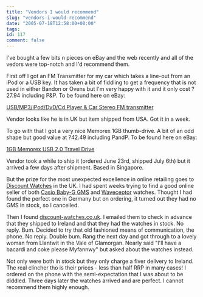 ```yaml
---
title: "Vendors I would recommend"
slug: "vendors-i-would-recommend"
date: "2005-07-18T12:58:00+00:00"
tags:
id: 117
comment: false
---
```


I've bought a few bits n pieces on eBay and the web recently and all of the vedors were top-notch and I'd recommend them.

First off I got an FM Transmitter for my car which takes a line-out from an iPod or a USB key. It has taken a bit of fiddling to get a frequency that is not used in either Bandon or Ovens but I'm very happy with it and it only cost ?27.94 including P&P. To be found here on eBay:

[USB/MP3/iPod/DvD/Cd Player & Car Stereo FM transmitter](http://cgi.ebay.co.uk/ws/eBayISAPI.dll?ViewItemanditem=5782285324)

Vendor looks like he is in UK but item shipped from USA. Got it in a week.

To go with that I got a very nice Memorex 1GB thumb-drive. A bit of an odd shape but good value at ?42.49 including PandP. To be found here on eBay:

[1GB Memorex USB 2.0 Travel Drive](http://cgi.ebay.co.uk/ws/eBayISAPI.dll?ViewItemanditem=5210125567)

Vendor took a while to ship it (ordered June 23rd, shipped July 6th) but it arrived a few days after shipment. Based in Singapore.

But the prize for the most unexpected excellence in online retailing goes to [Discount Watches](http://discount-watches.co.uk/index.htm) in the UK. I had spent weeks trying to find a good online seller of both [Casio Baby-G GMS](http://discount-watches.co.uk/cat7_1.htm) and [Waveceptor](http://discount-watches.co.uk/cat60_1.htm) watches. Thought I had found the perfect one in Germany but on ordering, it turned out they had no GMS in stock, so I cancelled.

Then I found [discount-watches.co.uk](http://discount-watches.co.uk/). I emailed them to check in advance that they shipped to Ireland and that they had the watches in stock. No reply. Bum. Decided to try that old fashioned means of communication, the phone. No reply. Double bum. Rang the next day and got through to a lovely woman from Llantwit in the Vale of Glamorgan. Nearly said "I'll have a bacardi and coke please Myfannwy" but asked about the watches instead.

Not only were both in stock but they only charge a fiver delivery to Ireland. The real clincher tho is their prices - less than half RRP in many cases! I ordered on the phone with the semi-expectation that I was about to be diddled. Three days later the watches arrived and are perfect. I cannot recommend them highly enough.
